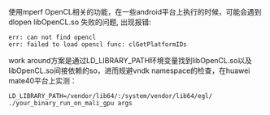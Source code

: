 使用mperf OpenCL相关的功能，在一些android平台上执行的时候，可能会遇到 dlopen libOpenCL.so 失败的问题, 出现报错: 
```
err: can not find opencl
err: failed to load opencl func: clGetPlatformIDs
```
work around方案是通过LD_LIBRARY_PATH环境变量找到libOpenCL.so以及libOpenCL.so间接依赖的so，进而规避vndk namespace的检查，在huawei mate40平台上实测：
```
LD_LIBRARY_PATH=/vendor/lib64/:/system/vendor/lib64/egl/ ./your_binary_run_on_mali_gpu args
```
